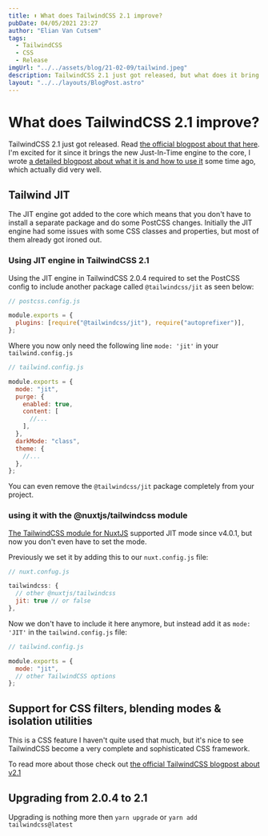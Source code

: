 ```yaml
---
title: ⬆️ What does TailwindCSS 2.1 improve?
pubDate: 04/05/2021 23:27
author: "Elian Van Cutsem"
tags:
  - TailwindCSS
  - CSS
  - Release
imgUrl: "../../assets/blog/21-02-09/tailwind.jpeg"
description: TailwindCSS 2.1 just got released, but what does it bring and improve?
layout: "../../layouts/BlogPost.astro"
---
```


# What does TailwindCSS 2.1 improve?

TailwindCSS 2.1 just got released. Read [the official blogpost about that here](https://blog.tailwindcss.com/tailwindcss-2-1). I'm excited for it since it brings the new Just-In-Time engine to the core, I wrote [a detailed blogpost about what it is and how to use it](https://www.elian.codes/blog/21-03-16-what-is-tailwindcss-jit-and-how-to-use-it) some time ago, which actually did very well.

## Tailwind JIT

The JIT engine got added to the core which means that you don't have to install a separate package and do some PostCSS changes. Initially the JIT engine had some issues with some CSS classes and properties, but most of them already got ironed out.

### Using JIT engine in TailwindCSS 2.1

Using the JIT engine in TailwindCSS 2.0.4 required to set the PostCSS config to include another package called `@tailwindcss/jit` as seen below:

```js
// postcss.config.js

module.exports = {
  plugins: [require("@tailwindcss/jit"), require("autoprefixer")],
};
```

Where you now only need the following line `mode: 'jit'` in your `tailwind.config.js`

```js
// tailwind.config.js

module.exports = {
  mode: "jit",
  purge: {
    enabled: true,
    content: [
      //...
    ],
  },
  darkMode: "class",
  theme: {
    //...
  },
};
```

You can even remove the `@tailwindcss/jit` package completely from your project.

### using it with the @nuxtjs/tailwindcss module

[The TailwindCSS module for NuxtJS](https://tailwindcss.nuxtjs.org/) supported JIT mode since v4.0.1, but now you don't even have to set the mode.

Previously we set it by adding this to our `nuxt.config.js` file:

```js
// nuxt.confug.js

tailwindcss: {
  // other @nuxtjs/tailwindcss
  jit: true // or false
},
```

Now we don't have to include it here anymore, but instead add it as `mode: 'JIT'` in the `tailwind.config.js` file:

```js
// tailwind.config.js

module.exports = {
  mode: "jit",
  // other TailwindCSS options
};
```

## Support for CSS filters, blending modes & isolation utilities

This is a CSS feature I haven't quite used that much, but it's nice to see TailwindCSS become a very complete and sophisticated CSS framework.

To read more about those check out [the official TailwindCSS blogpost about v2.1](https://blog.tailwindcss.com/tailwindcss-2-1#new-filter-and-backdrop-filter-utilities)

## Upgrading from 2.0.4 to 2.1

Upgrading is nothing more then `yarn upgrade` or `yarn add tailwindcss@latest`
